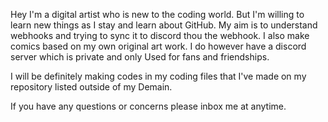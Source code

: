 Hey I'm a digital artist who is new to the coding world. But I'm willing to learn new things as I stay and learn about GitHub. My aim is to understand webhooks and trying to sync it to discord thou the webhook. I also make comics based on my own original art work. I do however have a discord server which is private and only
Used for fans and friendships.

I will be definitely making codes in my coding files that I've made on my repository listed outside of my
Demain. 

If you have any questions or concerns please inbox me at anytime. 

<!---
RainaCrystalStar/RainaCrystalStar is a ✨ special ✨ repository because its `README.md` (this file) appears on your GitHub profile.
You can click the Preview link to take a look at your changes.
--->
